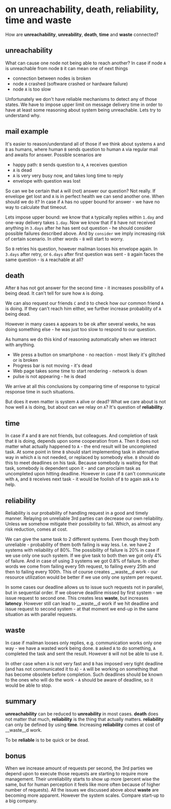# on unreachability, death, reliability, time and waste #
How are __unreachability__, __unreability__, __death__, __time__ and __waste__ connected?

## unreachability ##
What can cause one node not being able to reach another?
In case if node `A` is unreachable from node `B` it can mean one of next things

- connection between nodes is broken
- node `A` crashed (software crashed or hardware failure)
- node `A` is too slow

Unfortunately we don't have reliable mechanisms to detect any of those states.
We have to impose upper limit on message delivery time in order to have at least some reasoning about system being unreachable.
Lets try to understand why.

## mail example ##
It's easier to reason/understand all of those if we think about systems `A` and `B` as humans, where human `B` sends question to human `A` via regular mail and awaits for answer.
Possible scenarios are

- happy path: `B` sends question to `A`, `A` receives question
- `A` is dead
- `A` is very very busy now, and takes long time to reply
- envelope with question was lost

So can we be certain that `A` will (not) answer our question? Not really.
If envelope get lost and `A` is in perfect health we can send another one. When should we do it?
In case if `A` has no upper bound for answer - we have no way to calculate that timeout.

Lets impose upper bound: we  know that `A` typically replies within `1.day` and one-way delivery takes `1.day`.
Now we know that if `B` have not received anything in `3.days` after he has sent out question - he should consider possible failures described above.
And by `consider` we imply increasing risk of certain scenario. In other words - `B` will start to worry.

So `B` retries his question, however mailman looses his envelope again. In `3.days` after retry, or `6.days` after first question was sent - `B` again faces the same question - is `A` reachable at all?

## death ##
After `B` has not got answer for the second time - it increases possibility of `A` being dead.
It can't tell for sure how `A` is doing.

We can also request our friends `C` and `D` to check how our common friend `A` is doing.
If they can't reach him either, we further increase probability of `A` being dead.

However in many cases `A` appears to be ok after several weeks, he was doing something else - he was just too slow to respond to our question.

As humans we do this kind of reasoning automatically when we interact with anything.
- We press a button on smartphone - no reaction - most likely it's glitched or is broken
- Progress bar is not moving - it's dead
- Web page takes some time to start rendering - network is down
- pulse is not appearing - he is dead

We arrive at all this conclusions by comparing time of response to typical response time in such situations.

But does it even matter is system `A` alive or dead?
What we care about is not how well `A` is doing, but about can we relay on `A`?
It's question of __reliability__.

## time ##
In case if `A` and `B` are not friends, but colleagues. And completion of task that `B` is doing, depends upon some cooperation from `A`.
Then it does not matter what actually happened to `A` - the end result will be uncompleted task.
At some point in time `B` should start implementing task in alternative way in which `A` is not needed, or replaced by somebody else.
`B` should do this to meet deadlines on his task. Because somebody is waiting for that task, somebody is dependent upon it - and can proclaim task as uncompleted upon hitting deadline.
However in case if `B` can't communicate with `A`, and `B` receives next task - it would be foolish of `B` to again ask `A` to help.

## reliability ##
Reliability is our probability of handling request in a good and timely manner.
Relaying on unreliable 3rd parties can decrease our own reliability.
Unless we somehow mitigate their possibility to fail. Which, as almost any risk reduction, comes at cost.

We can give the same task to 2 different systems. Even though they both unreliable - probability of them both failing is way less.
I.e. we have 2 systems with reliability of 80%. The possibility of failure is 20% in case if we use only one such system. If we give task to both then we got only 4% of failure.
And in case of using 3 systems we got 0.8% of failure. In other words we come from failing every 5th request, to failing every 25th and then to failing every 100th.
This of course creates __waste__d work - our resource utilization would be better if we use only one system per request.

In some cases our deadline allows us to issue such requests not in parallel, but in sequential order.
If we observe deadline missed by first system - we issue request to second one. This creates less __waste__, but increases __latency__.
However still can lead to __waste__d work if we hit deadline and issue request to second system - at that moment we end-up in the same situation as with parallel requests.

## waste ##
In case if mailman looses only replies, e.g. communication works only one way - we have a wasted work being done.
`B` asked `A` to do something, `A` completed the task and sent the result. However `B` will not be able to use it.

In other case when `A` is not very fast and `B` has imposed very tight deadline (and has not communicated it to `A`) - `A` will be working on something that has become obsolete before completion.
Such deadlines should be known to the ones who will do the work - `A` should be aware of deadline, so it would be able to stop.

## summary ##
__unreachability__ can be reduced to __unreability__ in most cases.
__death__ does not matter that much, __reliability__ is the thing that actually matters.
__reliability__ can only be defined by using __time__.
Increasing __reliability__ comes at cost of __waste__d work.

To be __reliable__ is to be quick or be dead.

## bonus ##
When we increase amount of requests per second, the 3rd parties we depend upon  to execute those requests are starting to require more management. Their unreliability starts to show up more (percent wise the same, but for human perception it feels like more often because of higher number of requests). All the issues we discussed above about __waste__ are becoming more apparent. However the system scales. Compare start-up to a big company.
